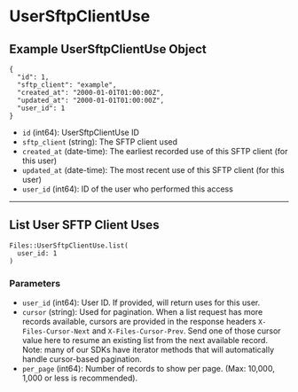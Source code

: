 # UserSftpClientUse

## Example UserSftpClientUse Object

```
{
  "id": 1,
  "sftp_client": "example",
  "created_at": "2000-01-01T01:00:00Z",
  "updated_at": "2000-01-01T01:00:00Z",
  "user_id": 1
}
```

* `id` (int64): UserSftpClientUse ID
* `sftp_client` (string): The SFTP client used
* `created_at` (date-time): The earliest recorded use of this SFTP client (for this user)
* `updated_at` (date-time): The most recent use of this SFTP client (for this user)
* `user_id` (int64): ID of the user who performed this access


---

## List User SFTP Client Uses

```
Files::UserSftpClientUse.list(
  user_id: 1
)
```

### Parameters

* `user_id` (int64): User ID. If provided, will return uses for this user.
* `cursor` (string): Used for pagination.  When a list request has more records available, cursors are provided in the response headers `X-Files-Cursor-Next` and `X-Files-Cursor-Prev`.  Send one of those cursor value here to resume an existing list from the next available record.  Note: many of our SDKs have iterator methods that will automatically handle cursor-based pagination.
* `per_page` (int64): Number of records to show per page.  (Max: 10,000, 1,000 or less is recommended).
